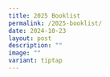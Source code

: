 ```yaml
---
title: 2025 Booklist
permalink: /2025-booklist/
date: 2024-10-23
layout: post
description: ""
image: ""
variant: tiptap
---
```

